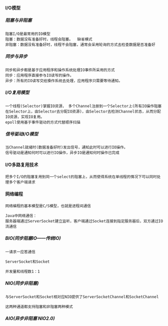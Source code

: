 #### I/O模型

##### 阻塞与非阻塞

    阻塞I/O是最常用的IO模型
    阻塞：数据没有准备好时，线程会阻塞。  缺省模式
    非阻塞：数据没有准备好时，线程不会阻塞，通常会采用轮询的方式去检查数据是否准备好

##### 同步与异步

    同步和异步都是基于应用程序和操作系统处理IO事件所采用的方式
    同步：应用程序直接参与IO读写的操作。
    异步：所有的IO读写交给搡作系统去处理，应用程序只需要等待通知。

##### I/O复用模型

    一个线程(Selector)掌握IO资源， 多个Channel注册到一个Selector上(所有IO操作阻塞在Selector上，由Selector去分配IO资源)，由Selector去检测Channel状态，从而分配IO资源，实现IO复用。
    epoll使用基于事件驱动的方式代替顺序扫描

##### 信号驱动I/O模型

    当Channel就绪时(数据准备好时)发出信号，通知此时可以进行IO操作。
    信号驱动是通知何时可以进行IO操作，异步IO是通知何时操作已完成

#### I/O多路复用技术

    把多个I/O的阻塞复用到同一个select的阻塞上，从而使得系统在单线程的情况下可以同时处理多个客户端请求

#### 网络编程

    网络编程的基本模型是C/S模型，也就是进程间通信
    
    Java中网络通信：
    服务器端通过ServerSocket建立监听，客户端通过Socket连接到指定服务器后，双方通过IO流通信

##### BIO(同步阻塞IO——传统IO)

    一请求一应答通信

    ServerSocket和Socket

    并发量和线程数1：1

##### NIO(同步非阻塞)

    与ServerSocket和Socket相对应NIO提供了ServerSocketChannel和SocketChannel

    这两种通道都支持阻塞和非阻塞两种模式

##### AIO(异步非阻塞   NIO2.0)